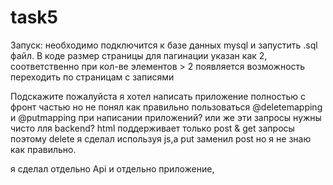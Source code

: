 # task5
Запуск: необходимо подключится к базе данных mysql и запустить .sql файл.
В коде размер страницы для пагинации указан как 2, соответственно при кол-ве элементов > 2 появляется возможность переходить по страницам с записями

Подскажите пожалуйста я хотел написать приложение полностью с фронт частью но не понял как правильно пользоваться @deletemapping и @putmapping 
при написании приложений? или же эти запросы нужны чисто лля backend?
html поддерживает только post & get запросы поэтому delete я сделал используя js,а put заменил post но я не знаю как правильно.

я сделал отдельно Api и отдельно приложение, 
